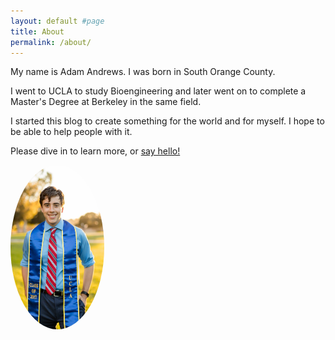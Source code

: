 ```yaml
---
layout: default #page
title: About
permalink: /about/
---
```


<p>My name is Adam Andrews. I was born in South Orange County.</p>
<p>I went to UCLA to study Bioengineering and later went on to complete a Master's Degree at Berkeley in the same field. </p>
<p>I started this blog to create something for the world and for myself. I hope to be able to help people with it. </p>
<p>Please dive in to learn more, or <a href="/contact">say hello!</a></p>

<kbd>
  <img src="/assets/adam.jpg" style="border-radius: 50%; width: 150px; height: 263px;">
</kbd>